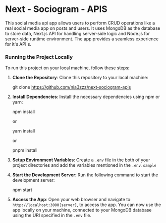 <h1>Next - Sociogram - APIS</h1>
<p>This social media api app allows users to perform CRUD operations like a real social media app on posts and users. It uses MongoDB as the database to store data, Next.js API for handling server-side logic and Node.js for server-side runtime environment. The app provides a seamless experience for it's API's.</p>
<h3>Running the Project Locally</h3>
  <p>To run this project on your local machine, follow these steps:

1. <b>Clone the Repository</b>: Clone this repository to your local machine:

   git clone https://github.com/nia3zzz/next-sociogram-apis

2. <b>Install Dependencies</b>: Install the necessary dependencies using npm or yarn:

   npm install

   or

   yarn install

   or

   pnpm install

3. <b>Setup Environment Variables</b>: Create a `.env` file in the both of your project directories and add the variables mentioned in the `.env.sample`

4. <b>Start the Development Server</b>: Run the following command to start the development server:

   npm start

5. <b>Access the App</b>: Open your web browser and navigate to `http://localhost:3000[server]`, to access the app. You can now use the app locally on your machine, connected to your MongoDB database using the URI specified in the `.env` file.
